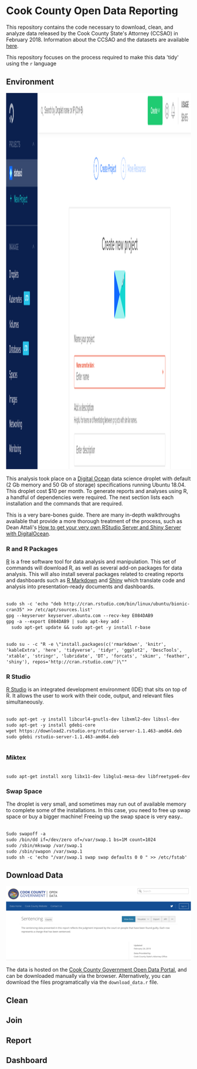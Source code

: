 
# Cook County Open Data Reporting

This repository contains the code necessary to download, clean, and analyze data released by the Cook County State's Attorney (CCSAO) in February 2018. Information about the CCSAO and the datasets are available [here](https://www.cookcountystatesattorney.org/data).

This repository focuses on the process required to make this data 'tidy' using the `r` language

## Environment


<p>
    <img src="/media/Digital Ocean.png" width="1536" height="1024" />
</p>

This analysis took place on a [Digital Ocean](https://www.digitalocean.com/) data science droplet with default (2 Gb memory and 50 Gb of storage) specifications running Ubuntu 18.04. This droplet cost $10 per month. To generate reports and analyses using R, a handful of dependencies were required. The next section lists each installation and the commands that are required. 

This is a very bare-bones guide. There are many in-depth walkthroughs available that provide a more thorough treatment of the process, such as Dean Attali's [How to get your very own RStudio Server and Shiny Server with DigitalOcean](https://deanattali.com/2015/05/09/setup-rstudio-shiny-server-digital-ocean/).

### R and R Packages

[R](https://www.r-project.org/) is a free software tool for data analysis and manipulation. This set of commands will download R, as well as several add-on packages for data analysis. This will also install several packages related to creating reports and dashboards such as [R Markdown](https://rmarkdown.rstudio.com/) and [Shiny](https://shiny.rstudio.com) which translate code and analysis into presentation-ready documents and dashboards.


```{r, eval = F}

sudo sh -c 'echo "deb http://cran.rstudio.com/bin/linux/ubuntu/bionic-cran35" >> /etc/apt/sources.list'
gpg --keyserver keyserver.ubuntu.com --recv-key E084DAB9
gpg -a --export E084DAB9 | sudo apt-key add -
  sudo apt-get update && sudo apt-get -y install r-base

```



```{r, eval = F}

sudo su - -c "R -e \"install.packages(c('rmarkdown', 'knitr', 'kableExtra', 'here', 'tidyverse', 'tidyr', 'ggplot2', 'DescTools', 'xtable', 'stringr', 'lubridate', 'DT', 'forcats', 'skimr', 'feather', 'shiny'), repos='http://cran.rstudio.com/')\""

```

### R Studio

[R Studio](http://Rstudio.org) is an integrated development environment (IDE) that sits on top of R. It allows the user to work with their code, output, and relevant files simultaneously. 

```{r}

sudo apt-get -y install libcurl4-gnutls-dev libxml2-dev libssl-dev
sudo apt-get -y install gdebi-core
wget https://download2.rstudio.org/rstudio-server-1.1.463-amd64.deb
sudo gdebi rstudio-server-1.1.463-amd64.deb


```

### Miktex

```{r}

sudo apt-get install xorg libx11-dev libglu1-mesa-dev libfreetype6-dev

```


### Swap Space

The droplet is very small, and sometimes may run out of available memory to complete some of the installations. In this case, you need to free up swap space or buy a bigger machine! Freeing up the swap space is very easy.. 

```{r}

Sudo swapoff -a
sudo /bin/dd if=/dev/zero of=/var/swap.1 bs=1M count=1024
sudo /sbin/mkswap /var/swap.1
sudo /sbin/swapon /var/swap.1
sudo sh -c 'echo "/var/swap.1 swap swap defaults 0 0 " >> /etc/fstab'

```

## Download Data

<p>
    <img src="/media/Cook County Open Data Portal.png"  />
</p>

The data is hosted on the [Cook County Government Open Data Portal](https://datacatalog.cookcountyil.gov/browse?tags=state%27s+attorney+case-level&sortBy=most_accessed), and can be downloaded manually via the browser. Alternatively, you can download the files programatically via the `download_data.r` file.

## Clean


## Join


## Report


## Dashboard